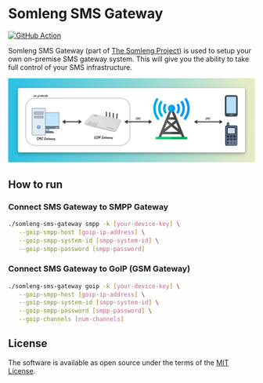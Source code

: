 # Somleng SMS Gateway

[![GitHub Action](https://github.com/somleng/sms-gateway/actions/workflows/build.yml/badge.svg)](https://github.com/somleng/sms-gateway/actions)

Somleng SMS Gateway (part of [The Somleng Project](https://github.com/somleng/somleng-project)) is used to setup your own on-premise SMS gateway system.
This will give you the ability to take full control of your SMS infrastructure.

![Somleng SMS Gateway](assets/diagram.png)

## How to run

### Connect SMS Gateway to SMPP Gateway
```sh
./somleng-sms-gateway smpp -k [your-device-key] \
   --goip-smpp-host [goip-ip-address] \
   --goip-smpp-system-id [smpp-system-id] \
   --goip-smpp-password [smpp-password]
```

### Connect SMS Gateway to GoIP (GSM Gateway)
```sh
./somleng-sms-gateway goip -k [your-device-key] \
   --goip-smpp-host [goip-ip-address] \
   --goip-smpp-system-id [smpp-system-id] \
   --goip-smpp-password [smpp-password] \
   --goip-channels [num-channels]
```

## License

The software is available as open source under the terms of the [MIT License](http://opensource.org/licenses/MIT).
